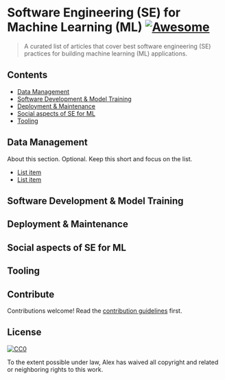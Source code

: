 # Software Engineering (SE) for Machine Learning (ML) [![Awesome](https://awesome.re/badge-flat2.svg)](https://awesome.re)

> A curated list of articles that cover best software engineering (SE) practices for building machine learning (ML) applications.


## Contents

- [Data Management](#section)
- [Software Development & Model Training](#training)
- [Deployment & Maintenance](#deployment)
- [Social aspects of SE for ML](#social)
- [Tooling](#tools)


## Data Management

About this section. Optional. Keep this short and focus on the list.

- [List item](http://example.com)
- [List item](http://example.com)


## Software Development & Model Training



## Deployment & Maintenance



## Social aspects of SE for ML


## Tooling



## Contribute

Contributions welcome! Read the [contribution guidelines](contributing.md) first.


## License

[![CC0](https://mirrors.creativecommons.org/presskit/buttons/88x31/svg/cc-zero.svg)](https://creativecommons.org/publicdomain/zero/1.0)

To the extent possible under law, Alex has waived all copyright and
related or neighboring rights to this work.
